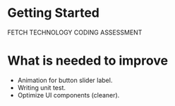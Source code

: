 # Getting Started
FETCH TECHNOLOGY CODING ASSESSMENT

# What is needed to improve
- Animation for button slider label.
- Writing unit test.
- Optimize UI components (cleaner).
